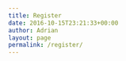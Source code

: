 ```yaml
---
title: Register
date: 2016-10-15T23:21:33+00:00
author: Adrian
layout: page
permalink: /register/
---
```

